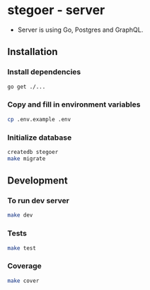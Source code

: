# stegoer - server

- Server is using Go, Postgres and GraphQL.

## Installation

### Install dependencies

```sh
go get ./...
```

### Copy and fill in environment variables

```sh
cp .env.example .env
```

### Initialize database

```sh
createdb stegoer
make migrate
```

## Development

### To run dev server

```sh
make dev
```

### Tests

```sh
make test
```

### Coverage

```sh
make cover
```
